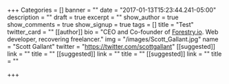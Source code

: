 +++
Categories = []
banner = ""
date = "2017-01-13T15:23:44.241-05:00"
description = ""
draft = true
excerpt = ""
show_author = true
show_comments = true
show_signup = true
tags = []
title = "Test"
twitter_card = ""
[[author]]
bio = "CEO and Co-founder of <a href='https://forestry.io' title='Forestry.io CMS'>Forestry.io</a>. Web developer, recovering freelancer."
img = "/images/Scott_Gallant.jpg"
name = "Scott Gallant"
twitter = "https://twitter.com/scottgallant"
[[suggested]]
link = ""
title = ""
[[suggested]]
link = ""
title = ""
[[suggested]]
link = ""
title = ""

+++
